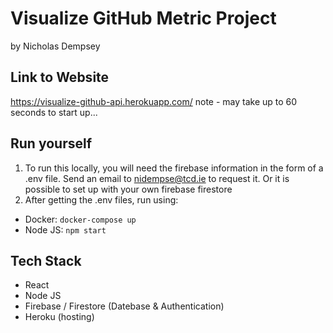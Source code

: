 # Visualize GitHub Metric Project
by Nicholas Dempsey

## Link to Website
<https://visualize-github-api.herokuapp.com/>
note - may take up to 60 seconds to start up...

## Run yourself
1. To run this locally, you will need the firebase information in the form of a .env file. Send an email to nidempse@tcd.ie to request it. Or it is possible to set up with your own firebase firestore
2. After getting the .env files, run using:
- Docker: `docker-compose up` 
- Node JS: `npm start`

## Tech Stack 
- React
- Node JS
- Firebase / Firestore (Datebase & Authentication)
- Heroku (hosting)
